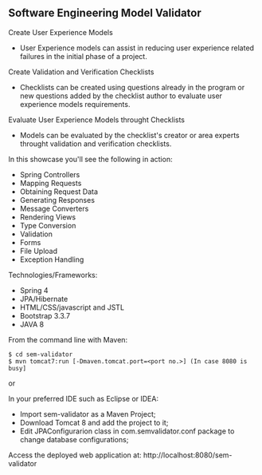 Software Engineering Model Validator
-------------------
Create User Experience Models

* User Experience models can assist in reducing user experience related failures 
in the initial phase of a project.

Create Validation and Verification Checklists

* Checklists can be created using questions already in the program 
or new questions added by the checklist author to evaluate user experience 
models requirements.

Evaluate User Experience Models throught Checklists

* Models can be evaluated by the checklist's creator or area experts 
throught validation and verification checklists.

In this showcase you'll see the following in action:

* Spring Controllers
* Mapping Requests
* Obtaining Request Data
* Generating Responses
* Message Converters
* Rendering Views
* Type Conversion
* Validation
* Forms
* File Upload
* Exception Handling

Technologies/Frameworks:
* Spring 4
* JPA/Hibernate
* HTML/CSS/javascript and JSTL
* Bootstrap 3.3.7
* JAVA 8

From the command line with Maven:

    $ cd sem-validator
    $ mvn tomcat7:run [-Dmaven.tomcat.port=<port no.>] (In case 8080 is busy] 

or

In your preferred IDE such as Eclipse or IDEA:

* Import sem-validator as a Maven Project;
* Download Tomcat 8 and add the project to it;
* Edit JPAConfigurarion class in com.semvalidator.conf package to change database configurations; 

Access the deployed web application at: http://localhost:8080/sem-validator
